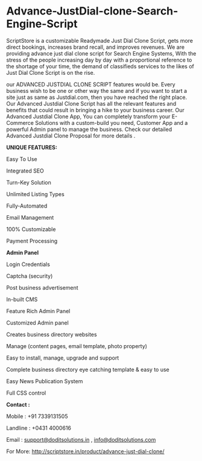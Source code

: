 # Advance-JustDial-clone-Search-Engine-Script

ScriptStore is a customizable Readymade Just Dial Clone Script, gets more direct bookings, increases brand recall, and improves revenues. We are providing advance just dial clone script for Search Engine Systems, With the stress of the people increasing day by day with a proportional reference to the shortage of your time, the demand of classifieds services to the likes of Just Dial Clone Script is on the rise.

our ADVANCED JUSTDIAL CLONE SCRIPT features would be. Every business wish to be one or other way the same and if you want to start a site just as same as Justdial.com, then you have reached the right place. Our Advanced Justdial Clone Script has all the relevant features and benefits that could result in bringing a hike to your business career. Our Advanced Justdial Clone App, You can completely transform your E-Commerce Solutions with a custom-build you need, Customer App and a powerful Admin panel to manage the business. Check our detailed Advanced Justdial Clone Proposal for more details .

**UNIQUE FEATURES:**

Easy To Use

Integrated SEO

Turn-Key Solution

Unlimited Listing Types

Fully-Automated

Email Management

100% Customizable

Payment Processing

**Admin Panel**

Login Credentials 

Captcha (security) 

Post business advertisement  

In-built CMS    

Feature Rich Admin Panel  

Customized Admin panel  

Creates business directory websites

Manage (content pages, email template, photo property)  

Easy to install, manage, upgrade and support

Complete business directory eye catching template & easy to use

Easy News Publication System

Full CSS control

**Contact :**

Mobile : +91 7339131505

Landline : +0431 4000616

Email : support@doditsolutions.in , info@doditsolutions.com

For More: http://scriptstore.in/product/advance-just-dial-clone/
